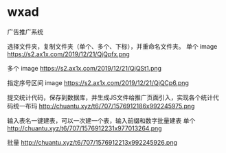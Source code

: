 # wxad
广告推广系统

选择文件夹，复制文件夹（单个、多个、下标），并重命名文件夹。
单个
image https://s2.ax1x.com/2019/12/21/QjQpfx.png

多个
image https://s2.ax1x.com/2019/12/21/QjQSt1.png

指定序号区间
image https://s2.ax1x.com/2019/12/21/QjQCp6.png

提交统计代码，保存到数据库，并生成JS文件给推广页面引入，实现各个统计代码统一布玛
http://chuantu.xyz/t6/707/1576912186x992245975.png

输入表名一键建表，可以一次建一个表，输入前缀和数字批量建表
单个
http://chuantu.xyz/t6/707/1576912231x977013264.png

批量
http://chuantu.xyz/t6/707/1576912213x992245926.png
